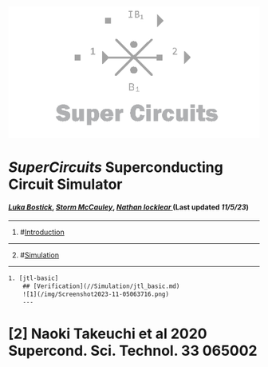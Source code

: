 ![](/img/external_image.png)

# *SuperCircuits* Superconducting Circuit Simulator
#### *[Luka Bostick](https://github.com/LukaBostick)*, *[Storm McCauley](https://github.com/StormMcCauley)*, *[Nathan locklear ](https://github.com/Nathanos4)* (Last updated *11/5/23*)
---
 1. #[Introduction](/OpenCircuits/README.md)
 ---
2. #[Simulation](###Simulation)
  ---
    1. [jtl-basic]
        ## [Verification](//Simulation/jtl_basic.md)
        ![1](/img/Screenshot2023-11-05063716.png)
        ---
# [2] Naoki Takeuchi et al 2020 Supercond. Sci. Technol. 33 065002
